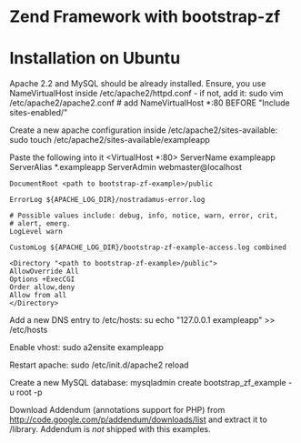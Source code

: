Zend Framework with bootstrap-zf
================================

Installation on Ubuntu
======================
Apache 2.2 and MySQL should be already installed.
Ensure, you use NameVirtualHost inside /etc/apache2/httpd.conf - if not, add it:
	sudo vim /etc/apache2/apache2.conf # add NameVirtualHost *:80 BEFORE "Include sites-enabled/"

Create a new apache configuration inside /etc/apache2/sites-available:
	sudo touch /etc/apache2/sites-available/exampleapp

Paste the following into it
<VirtualHost *:80>
	ServerName	exampleapp
	ServerAlias *.exampleapp
	ServerAdmin webmaster@localhost

	DocumentRoot <path to bootstrap-zf-example>/public

	ErrorLog ${APACHE_LOG_DIR}/nostradamus-error.log

	# Possible values include: debug, info, notice, warn, error, crit,
	# alert, emerg.
	LogLevel warn

	CustomLog ${APACHE_LOG_DIR}/bootstrap-zf-example-access.log combined

    <Directory "<path to bootstrap-zf-example>/public">
	AllowOverride All
	Options +ExecCGI
	Order allow,deny
	Allow from all
    </Directory>
</VirtualHost>

Add a new DNS entry to /etc/hosts:
	su
	echo "127.0.0.1    exampleapp" >> /etc/hosts

Enable vhost:
	sudo a2ensite exampleapp

Restart apache:
	sudo /etc/init.d/apache2 reload
	
Create a new MySQL database:
	mysqladmin create bootstrap_zf_example -u root -p

Download Addendum (annotations support for PHP) from http://code.google.com/p/addendum/downloads/list and extract it to <path to bootstrap-zf-example>/library.
Addendum is *not* shipped with this examples.

